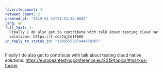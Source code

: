 ```yaml
---
favorite_count: 4
retweet_count: 2
created_at: "2019-01-24T21:53:26.000Z"
lang: en
full_text: >-
  Finally I do also get to contribute with talk about testing cloud native
  solutions: https://t.co/CqjCd1f608
in_reply_to_status_id: "1088555397944930305"
---
```


Finally I do also get to contribute with talk about testing cloud native
solutions: <https://europeantestingconference.eu/2019/topics/#markus-tacker>
